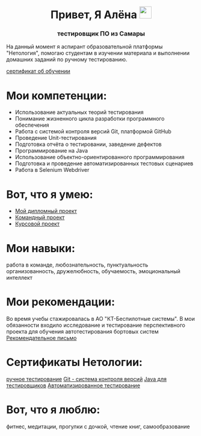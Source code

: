 <h1 align="center">Привет, Я Алёна 
<img src="https://github.com/blackcater/blackcater/raw/main/images/Hi.gif" height="32"/></h1>
<h3 align="center">тестировщик ПО из Самары</h3>

На данный момент я аспирант образовательной платформы "Нетология", помогаю студентам в изучении материала и выполнении домашних заданий по ручному тестированию.

[сертификат об обучении](https://netology.ru/backend/api/user/programs/29614/pdf_certificate)

# Мои компетенции:
- Использование актуальных теорий тестирования
- Понимание жизненного цикла разработки программного обеспечения
- Работа с системой контроля версий Git, платформой GitHub
- Проведение Unit-тестирования
- Подготовка отчёта о тестировании, заведение дефектов
- Программирование на Java
- Использование объектно-ориентированного программирования
- Подготовка и проведение автоматизированных тестовых сценариев
- Работа в Selenium Webdriver

# Вот, что я умею: 
- [Мой дипломный проект](https://github.com/AlenaZaglada/QAdiploma)
- [Командный проект](https://github.com/AlenaZaglada/javaqa-team-diplomZK)
- [Курсовой проект](https://docs.google.com/spreadsheets/d/1x91Scff4qEOpxrTQap7HWQs4gAEhLzQUS1waNYkZXbg/edit#gid=0)

# Мои навыки:
работа в команде, любознательность, пунктуальность организованность, дружелюбность, обучаемость, эмоциональный интеллект

# Мои рекомендации:
Во время учебы стажировалась в АО "КТ-Беспилотные системы". В мои обязанности входило исследование и тестирование перспективного проекта для обучения
автотестирования бортовых систем
[Рекомендательное письмо](https://drive.google.com/file/d/1zlnmCesgs6DjwFlVzKyopb6ICwjZuC8-/view?usp=sharing)

# Сертификаты Нетологии: 
[ручное тестирование](https://netology.ru/backend/api/user/programs/30375/pdf_certificate)
[Git - система контроля версий](https://netology.ru/backend/api/user/programs/30045/pdf_certificate)
[Java для тестировщиков](https://netology.ru/backend/api/user/programs/37627/pdf_certificate)
[Автоматизированное тестирование](https://netology.ru/backend/api/user/programs/37627/pdf_certificate)



# Вот, что я люблю:
фитнес, медитации, прогулки с дочкой, чтение книг, самообразование 


<!--
**AlenaZaglada/AlenaZaglada** is a ✨ _special_ ✨ repository because its `README.md` (this file) appears on your GitHub profile.




-
🔭 I’m currently working on ...
- 🌱 I’m currently learning ...
- 👯 I’m looking to collaborate on ...
- 🤔 I’m looking for help with ...
- 💬 Ask me about ...
- 📫 How to reach me: ...
- 😄 Pronouns: ...
- ⚡ Fun fact: ...
-->
